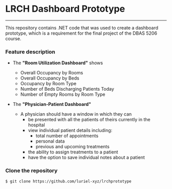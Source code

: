 # LRCH Dashboard Prototype 
---
This repository contains .NET code that was used to create a dashboard prototype, which is a requirement for the final project of the DBAS 5206 course.

### Feature description
- The **"Room Utilization Dashboard"** shows
    - Overall Occupancy by Rooms
    - Overall Occupancy by Beds
    - Occupancy by Room Type
    - Number of Beds Discharging Patients Today
    - Number of Empty Rooms by Room Type

- The **"Physician-Patient Dashboard"**
    - A physician should have a window in which they can
        - be presented with all the patients of theirs currently in the hospital
        - view individual patient details including:
            - total number of appointments
            - personal data
            - previous and upcoming treatments
        - the ability to assign treatments to a patient
        - have the option to save individual notes about a patient

### Clone the repository
`$ git clone https://github.com/luriel-xyz/lrchprototype`
